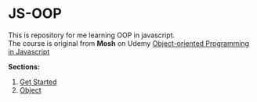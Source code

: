 # JS-OOP
This is repository for me learning OOP in javascript.   
The course is original from **Mosh** on Udemy [Object-oriented Programming in Javascript](https://www.udemy.com/javascript-object-oriented-programming/learn/v4/content) 


**Sections:**

1. [Get Started](https://github.com/junj0619/JS-OOP/blob/master/Section%201:%20Getting%20Started.md)
2. [Object](https://github.com/junj0619/JS-OOP/blob/master/Section:%202%20Object.md)
  
